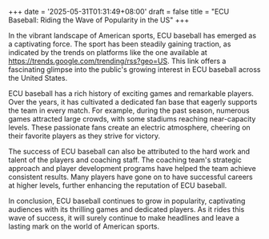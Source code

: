 +++
date = '2025-05-31T01:31:49+08:00'
draft = false
title = "ECU Baseball: Riding the Wave of Popularity in the US"
+++

In the vibrant landscape of American sports, ECU baseball has emerged as a captivating force. The sport has been steadily gaining traction, as indicated by the trends on platforms like the one available at https://trends.google.com/trending/rss?geo=US. This link offers a fascinating glimpse into the public's growing interest in ECU baseball across the United States.

ECU baseball has a rich history of exciting games and remarkable players. Over the years, it has cultivated a dedicated fan base that eagerly supports the team in every match. For example, during the past season, numerous games attracted large crowds, with some stadiums reaching near-capacity levels. These passionate fans create an electric atmosphere, cheering on their favorite players as they strive for victory.

The success of ECU baseball can also be attributed to the hard work and talent of the players and coaching staff. The coaching team's strategic approach and player development programs have helped the team achieve consistent results. Many players have gone on to have successful careers at higher levels, further enhancing the reputation of ECU baseball.

In conclusion, ECU baseball continues to grow in popularity, captivating audiences with its thrilling games and dedicated players. As it rides this wave of success, it will surely continue to make headlines and leave a lasting mark on the world of American sports.